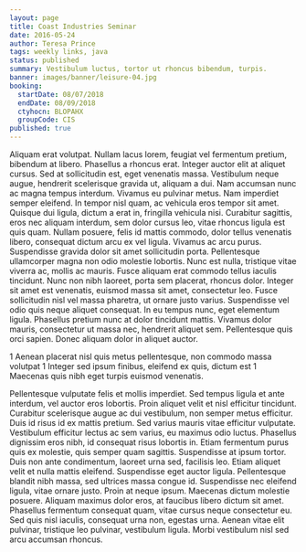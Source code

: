 ```yaml
---
layout: page
title: Coast Industries Seminar
date: 2016-05-24
author: Teresa Prince
tags: weekly links, java
status: published
summary: Vestibulum luctus, tortor ut rhoncus bibendum, turpis.
banner: images/banner/leisure-04.jpg
booking:
  startDate: 08/07/2018
  endDate: 08/09/2018
  ctyhocn: BLOPAHX
  groupCode: CIS
published: true
---
```

Aliquam erat volutpat. Nullam lacus lorem, feugiat vel fermentum pretium, bibendum at libero. Phasellus a rhoncus erat. Integer auctor elit at aliquet cursus. Sed at sollicitudin est, eget venenatis massa. Vestibulum neque augue, hendrerit scelerisque gravida ut, aliquam a dui. Nam accumsan nunc ac magna tempus interdum. Vivamus eu pulvinar metus. Nam imperdiet semper eleifend. In tempor nisl quam, ac vehicula eros tempor sit amet. Quisque dui ligula, dictum a erat in, fringilla vehicula nisi. Curabitur sagittis, eros nec aliquam interdum, sem dolor cursus leo, vitae rhoncus ligula est quis quam. Nullam posuere, felis id mattis commodo, dolor tellus venenatis libero, consequat dictum arcu ex vel ligula. Vivamus ac arcu purus. Suspendisse gravida dolor sit amet sollicitudin porta.
Pellentesque ullamcorper magna non odio molestie lobortis. Nunc est nulla, tristique vitae viverra ac, mollis ac mauris. Fusce aliquam erat commodo tellus iaculis tincidunt. Nunc non nibh laoreet, porta sem placerat, rhoncus dolor. Integer sit amet est venenatis, euismod massa sit amet, consectetur leo. Fusce sollicitudin nisl vel massa pharetra, ut ornare justo varius. Suspendisse vel odio quis neque aliquet consequat. In eu tempus nunc, eget elementum ligula. Phasellus pretium nunc at dolor tincidunt mattis. Vivamus dolor mauris, consectetur ut massa nec, hendrerit aliquet sem. Pellentesque quis orci sapien. Donec aliquam dolor in aliquet auctor.

1 Aenean placerat nisl quis metus pellentesque, non commodo massa volutpat
1 Integer sed ipsum finibus, eleifend ex quis, dictum est
1 Maecenas quis nibh eget turpis euismod venenatis.

Pellentesque vulputate felis et mollis imperdiet. Sed tempus ligula et ante interdum, vel auctor eros lobortis. Proin aliquet velit et nisl efficitur tincidunt. Curabitur scelerisque augue ac dui vestibulum, non semper metus efficitur. Duis id risus id ex mattis pretium. Sed varius mauris vitae efficitur vulputate. Vestibulum efficitur lectus ac sem varius, eu maximus odio luctus. Phasellus dignissim eros nibh, id consequat risus lobortis in. Etiam fermentum purus quis ex molestie, quis semper quam sagittis.
Suspendisse at ipsum tortor. Duis non ante condimentum, laoreet urna sed, facilisis leo. Etiam aliquet velit et nulla mattis eleifend. Suspendisse eget auctor ligula. Pellentesque blandit nibh massa, sed ultrices massa congue id. Suspendisse nec eleifend ligula, vitae ornare justo. Proin at neque ipsum. Maecenas dictum molestie posuere. Aliquam maximus dolor eros, at faucibus libero dictum sit amet. Phasellus fermentum consequat quam, vitae cursus neque consectetur eu. Sed quis nisl iaculis, consequat urna non, egestas urna. Aenean vitae elit pulvinar, tristique leo pulvinar, vestibulum ligula. Morbi vestibulum nisl sed arcu accumsan rhoncus.
